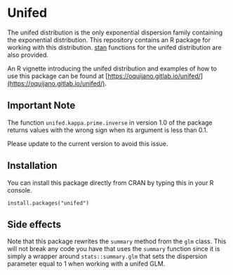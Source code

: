 # Unifed

The unifed distribution is the only exponential dispersion family
containing the exponential distribution. This repository contains an R
package for working with this
distribution. [stan](https://mc-stan.org/) functions for the unifed
distribution are also provided.

An R vignette introducing the unifed distribution and examples of how
to use this package can be found at
[https://oquijano.gitlab.io/unifed/](https://oquijano.gitlab.io/unifed/).

## Important Note

The function `unifed.kappa.prime.inverse` in version 1.0 of the
package returns values with the wrong sign when its argument is less
than 0.1.

Please update to the current version to avoid this issue.


## Installation

You can install this package directly from CRAN by typing this in your R console.

```{r}
install.packages("unifed")
```


## Side effects

Note that this package rewrites the `summary` method from the `glm`
class. This will not break any code you have that uses the `summary`
function since it is simply a wrapper around `stats::summary.glm` that
sets the dispersion parameter equal to 1 when working with a unifed
GLM.



<!--  LocalWords:  cumulant roundings Unifed unifed
 -->
